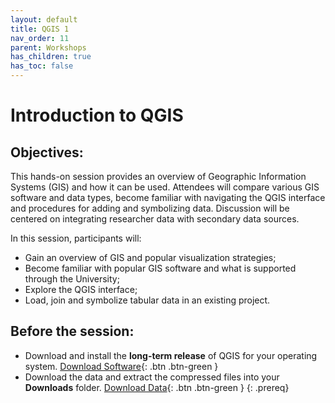 ```yaml
---
layout: default
title: QGIS 1
nav_order: 11
parent: Workshops
has_children: true
has_toc: false
---
```

# Introduction to QGIS

## Objectives:

This hands-on session provides an overview of Geographic Information Systems (GIS) and how it can be used. Attendees will compare various GIS software and data types, become familiar with navigating the QGIS interface and procedures for adding and symbolizing data. Discussion will be centered on integrating researcher data with secondary data sources.  

In this session, participants will:  
- Gain an overview of GIS and popular visualization strategies;  
- Become familiar with popular GIS software and what is supported through the University;  
- Explore the QGIS interface;  
- Load, join and symbolize tabular data in an existing project.  

## Before the session:
- Download and install the **long-term release** of QGIS for your operating system. [Download Software](https://qgis.org/en/site/forusers/download.html){: .btn .btn-green }
- Download the data and extract the compressed files into your **Downloads** folder. [Download Data](https://github.com/meginwinnipeg/workshops/raw/main/content/handson/qgis-1/data/QGIS1data.zip){: .btn .btn-green }
{: .prereq}




